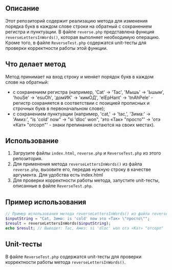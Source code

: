 ## Описание

Этот репозиторий содержит реализацию метода для изменения порядка букв в каждом слове строки на обратный с сохранением регистра и пунктуации. В файле `reverse.php` представлена функция `reverseLettersInWords()`, которая выполняет необходимую операцию. Кроме того, в файле `ReverseTest.php` содержатся unit-тесты для проверки корректности работы этой функции.

## Что делает метод

Метод принимает на вход строку и меняет порядок букв в каждом слове на обратный:
- с сохранением регистра (например, 'Cat' -> 'Tac', 'Мышь' -> 'Ьшым', 'houSe' -> 'esuOh', 'домИК' -> 'кимОД', 'elEpHant' -> 'tnAhPele' - регистр сохраняется в соответствии с позицией прописных и строчных букв в первоначальном слове);
- с сохранением пунктуации (например, 'cat,' -> 'tac,', 'Зима:' -> 'Амиз:', "is 'cold' now" -> "si 'dloc' won", 'это «Так» "просто"' -> 'отэ «Кат» "отсорп"' - знаки препинания остаются на своих местах).

## Использование

1. Загрузите файлы `index.html`, `reverse.php` и `ReverseTest.php` из этого репозитория.
2. Для применения метода `reverseLettersInWords()` из файла `reverse.php`, вызовите его, передав нужную строку в качестве аргумента. Для удобства есть index.html
3. Для проверки корректности работы метода, запустите unit-тесты, описанные в файле `ReverseTest.php`.

## Пример использования

```php
// Пример использования метода reverseLettersInWords() из файла reverse.php
$inputString = "Cat, Зима: is 'cold' now это «Так» \"просто\"";
$result = reverseLettersInWords($inputString);
echo $result; // Выведет: Tac, Амиз: si 'dloc' won отэ «Кат» "отсорп"
```

## Unit-тесты

В файле `ReverseTest.php` содержатся unit-тесты для проверки корректности работы метода `reverseLettersInWords()`.

